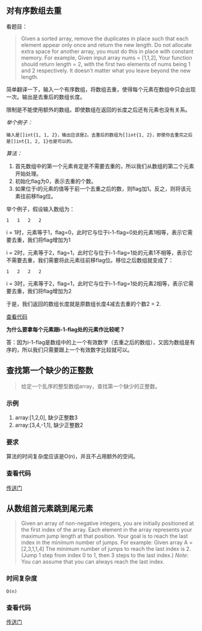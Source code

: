 ## 对有序数组去重

看题目：

> Given a sorted array, remove the duplicates in place such that each element appear only once and return the new length.
Do not allocate extra space for another array, you must do this in place with constant memory.
For example,
Given input array nums = [1,1,2],
Your function should return length = 2, with the first two elements of nums being 1 and 2 respectively. It doesn't matter what you leave beyond the new length.

简单翻译一下，输入一个有序数组，将数组去重，使得每个元素在数组中只会出现一次。输出是去重后的数组长度。

限制是不能使用额外的数组。即使数组在返回的长度之后还有元素也没有关系。

*举个例子：*

    输入是[]int{1, 1, 2}，输出应该是2。去重后的数组为[]int{1, 2}，即使你去重完之后是[]int{1, 2, 1}也是可以的。

*算法：*

1. 首先数组中的第一个元素肯定是不需要去重的，所以我们从数组的第二个元素开始处理。
2. 初始化flag为0，表示去重的个数。
3. 如果位于i的元素的值等于前一个去重之后的数，则flag加1。反之，则将该元素往前移flag位。

举个例子，假设输入数组为：

    1   1   2   2

i = 1时，元素等于1，flag=0，此时它与位于i-1-flag=0处的元素1相等，表示它需要去重，我们将flag增加为1

i = 2时，元素等于2，flag=1，此时它与位于i-1-flag=1处的元素1不相等，表示它不需要去重，我们需要将此元素往前移flag位。移位之后数组就变成了：

    1   2   2   2

i = 3时，元素等于2，flag=1，此时它与位于i-1-flag=1处的元素2相等，表示它需要去重，我们将flag增加为2

于是，我们返回的数组长度就是原数组长度4减去去重的个数2 = 2.

[查看代码](https://github.com/BlurtHeart/algorithms/tree/master/array/duplicate.go)

**为什么要拿每个元素跟i-1-flag处的元素作比较呢？**

答：因为i-1-flag是数组中的上一个有效数字（去重之后的数组），又因为数组是有序的，所以我们只需要跟上一个有效数字比较就可以。


## 查找第一个缺少的正整数

> 给定一个乱序的整型数组array，查找第一个缺少的正整数。

### 示例

1. array:[1,2,0], 缺少正整数3
2. array:[3,4,-1,1], 缺少正整数2

### 要求

算法的时间复杂度应该是O(n)，并且不占用额外的空间。

### 查看代码

[传送门](https://github.com/BlurtHeart/algorithms/tree/master/array/find.go#4)

## 从数组首元素跳到尾元素

> Given an array of non-negative integers, you are initially positioned at the first index of the array.
  Each element in the array represents your maximum jump length at that position.
  Your goal is to reach the last index in the minimum number of jumps.
  For example:
  Given array A = [2,3,1,1,4]
  The minimum number of jumps to reach the last index is 2. (Jump 1 step from index 0 to 1, then 3 steps to the last index.)
  *Note:*
  You can assume that you can always reach the last index.

### 时间复杂度

    O(n)

### 查看代码

[传送门](https://github.com/BlurtHeart/algorithms/tree/master/array/find.go#24)
